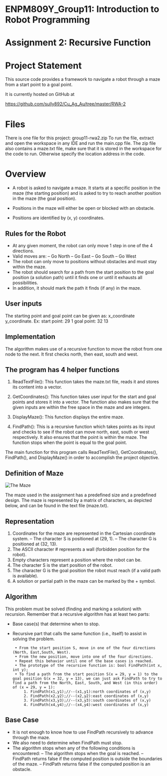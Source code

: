 # ENPM809Y_Group11: Introduction to Robot Programming 
# Assignment 2: Recursive Function


Project Statement
========
This source code provides a framework to navigate a robot through a maze from a start point to a goal point. 


It is currently hosted on GitHub at 

https://github.com/sully892/Cu_Ag_Au/tree/master/RWA-2


Files
========
 
There is one file for this project:
	group11-rwa2.zip
To run the file, extract and open the workspace in any IDE and run the main.cpp file. 
The zip file also contains a maze.txt file, make sure that it is stored in the workspace for the code to run. Otherwise specify the location address in the code.


Overview
========


 * A robot is asked to navigate a maze. It starts at a specific position in the maze (the starting position)
and is asked to try to reach another position in the maze (the goal position).

 * Positions in the maze will either be open or blocked with an obstacle.
 * Positions are identified by (x, y) coordinates.



Rules for the Robot
-----

 * At any given moment, the robot can only move 1 step in one of the 4 directions.
 * Valid moves are:
 	– Go North
	– Go East
	– Go South
	– Go West
 * The robot can only move to positions without obstacles and must stay within the maze.
 * The robot should search for a path from the start position to the goal position (a solution path) until it finds one or until it exhausts all possibilities.
 * In addition, it should mark the path it finds (if any) in the maze.





User inputs
-----

The starting point and goal point can be given as: x_coordinate y_coordinate.
Ex: start point: 29 1   goal point: 32 13



Implementation
-----

The algorithm makes use of a recursive function to move the robot from one node to the next. It first checks north, then east, south and west. 




The program has 4 helper functions
-----

1. ReadTextFile(): This function takes the maze.txt file, reads it and stores its content into a vector. 
	
2. GetCoordinates(): This function takes user input for the start and goal points and stores it into a vector. The function also makes sure that the given inputs are within the free space in the maze and are integers. 

3. DisplayMaze(): This function displays the entire maze. 

4. FindPath(): This is a recursive function which takes points as its input and checks to see if the robot can move north, east, south or west respectively. It also ensures that the point is within the maze. The function stops when the point is equal to the goal point.
	

The main function for this program calls ReadTextFile(), GetCoordinates(), FindPath(), and DisplayMaze() in order to accomplish the project objective.


Definition of Maze
-----


![The Maze](TheMaze.PNG?raw=true)

The maze used in the assignment has a predefined size and a predefined design. The maze is represented by a matrix of characters, as depicted below, and can be found in the text file
(maze.txt).




Representation
-----


1.  Coordinates for the maze are represented in the Cartesian coordinate system.
	– The character S is positioned at (29, 1).
	– The character G is positioned at (32, 13).
2.  The ASCII character # represents a wall (forbidden position for the robot).
3.  Empty characters represent a position where the robot can be.
4. The character S is the start position of the robot.
5. The character G is the goal position the robot must reach (if a valid path is available).
6. A solution or partial path in the maze can be marked by the + symbol.


Algorithm
-----
This problem must be solved (finding and marking a solution) with recursion.
Remember that a recursive algorithm has at least two parts:
 * Base case(s) that determine when to stop.
 * Recursive part that calls the same function (i.e., itself) to assist in solving the problem.

        • From the start position S, move in one of the four directions (North, East,South, West).
        • From the new position, move into one of the four directions.
        • Repeat this behavior until one of the base cases is reached.
        • The prototype of the recursive function is: bool FindPath(int x, int y);
        • To find a path from the start position S(x = 29, y = 1) to the goal position G(x = 32, y = 13), we can just ask FindPath to try to find a path from the North, East, South, and West (in this order) of (x = 29, y = 1):
            1. FindPath(x1,y1);//--(x1,y1):north coordinates of (x,y)
            2. FindPath(x2,y2);//--(x2,y2):east coordinates of (x,y)
            3. FindPath(x3,y3);//--(x3,y3):south coordinates of (x,y)
            4. FindPath(x4,y4);//--(x4,y4):west coordinates of (x,y)
     

Base Case
-----
 * It is not enough to know how to use FindPath recursively to advance through
the maze.
 * We also need to determine when FindPath must stop.
 * The algorithm stops when any of the following conditions is encountered:
	– The algorithm stops when the goal is reached.
	– FindPath returns false if the computed position is outside the boundaries of the maze.
	– FindPath returns false if the computed position is an obstacle.

























